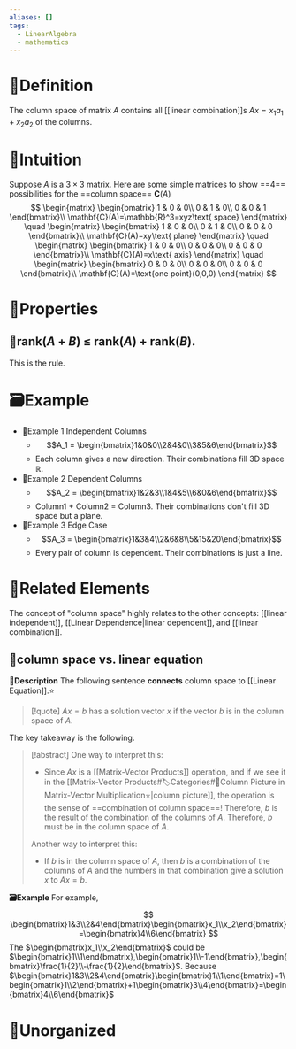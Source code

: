 ```yaml
---
aliases: []
tags:
  - LinearAlgebra
  - mathematics
---
```


# 📝Definition
The column space of matrix $A$ contains all [[linear combination]]s $Ax=x_1a_1+x_2a_2$ of the columns.

# 🧠Intuition
Suppose $A$ is a $3\times3$ matrix. Here are some simple matrices to show ==4== possibilities for the ==column space== $\mathbf{C}(A)$
$$
\begin{matrix}
\begin{bmatrix}
1 & 0 & 0\\
0 & 1 & 0\\
0 & 0 & 1
\end{bmatrix}\\
\mathbf{C}(A)=\mathbb{R}^3=xyz\text{ space}
\end{matrix}
\quad
\begin{matrix}
\begin{bmatrix}
1 & 0 & 0\\
0 & 1 & 0\\
0 & 0 & 0
\end{bmatrix}\\
\mathbf{C}(A)=xy\text{ plane}
\end{matrix}
\quad
\begin{matrix}
\begin{bmatrix}
1 & 0 & 0\\
0 & 0 & 0\\
0 & 0 & 0
\end{bmatrix}\\
\mathbf{C}(A)=x\text{ axis}
\end{matrix}
\quad
\begin{matrix}
\begin{bmatrix}
0 & 0 & 0\\
0 & 0 & 0\\
0 & 0 & 0
\end{bmatrix}\\
\mathbf{C}(A)=\text{one point}(0,0,0)
\end{matrix}
$$

# 🌈Properties
## 🔴rank($A$ + $B$) $\leq$ rank($A$) + rank($B$).
This is the rule.

# 🗃Example
- 📌Example 1 Independent Columns
	- $$A_1 = \begin{bmatrix}1&0&0\\2&4&0\\3&5&6\end{bmatrix}$$
	- Each column gives a new direction. Their combinations fill 3D space $\mathbb{R}$.
- 📌Example 2 Dependent Columns
	- $$A_2 = \begin{bmatrix}1&2&3\\1&4&5\\6&0&6\end{bmatrix}$$
	- Column1 + Column2 = Column3. Their combinations don't fill 3D space but a plane.
- 📌Example 3 Edge Case
	- $$A_3 = \begin{bmatrix}1&3&4\\2&6&8\\5&15&20\end{bmatrix}$$
	- Every pair of column is dependent. Their combinations is just a line.

# 🌱Related Elements
The concept of "column space" highly relates to the other concepts: [[linear independent]], [[Linear Dependence|linear dependent]], and [[linear combination]].

## 🥑column space vs. linear equation

**📝Description**
The following sentence **connects** column space to [[Linear Equation]].⭐
> [!quote]
> $Ax=b$ has a solution vector $x$ if the vector $b$ is in the column space of $A$.

The key takeaway is the following.
> [!abstract]
> One way to interpret this:
> - Since $Ax$ is a [[Matrix-Vector Products]] operation, and if we see it in the [[Matrix-Vector Products#🏷Categories#🔖Column Picture in Matrix-Vector Multiplication⭐|column picture]], the operation is the sense of ==combination of column space==! Therefore, $b$ is the result of the combination of the columns of $A$. Therefore, $b$ must be in the column space of $A$.
> 
> Another way to interpret this:
> - If $b$ is in the column space of $A$, then $b$ is a combination of the columns of $A$ and the numbers in that combination give a solution $x$ to $Ax = b$.

**🗃Example**
For example,
$$
\begin{bmatrix}1&3\\2&4\end{bmatrix}\begin{bmatrix}x_1\\x_2\end{bmatrix}=\begin{bmatrix}4\\6\end{bmatrix}
$$
The $\begin{bmatrix}x_1\\x_2\end{bmatrix}$ could be $\begin{bmatrix}1\\1\end{bmatrix},\begin{bmatrix}1\\-1\end{bmatrix},\begin{bmatrix}\frac{1}{2}\\-\frac{1}{2}\end{bmatrix}$. 
Because $\begin{bmatrix}1&3\\2&4\end{bmatrix}\begin{bmatrix}1\\1\end{bmatrix}=1\begin{bmatrix}1\\2\end{bmatrix}+1\begin{bmatrix}3\\4\end{bmatrix}=\begin{bmatrix}4\\6\end{bmatrix}$


# 🍂Unorganized
